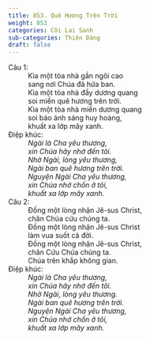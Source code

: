```yaml
---
title: 853. Quê Hương Trên Trời
weight: 853
categories: Cõi Lai Sanh
sub-categories: Thiên Đàng
draft: false
---
```

<dl><dt>Câu 1:</dt><dd data-verse="1">Kìa một tòa nhà gần ngôi cao <br/>sang nơi Chúa đã hứa ban. <br/>Kìa một tòa nhà đầy dương quang <br/>soi miền quê hương trên trời. <br/>Kìa một tòa nhà miền dương quang <br/>soi báo ánh sáng huy hoàng, <br/>khuất xa lớp mây xanh. </dd><dt>Điệp khúc:</dt><dd data-chorus="1"><em>Ngài là Cha yêu thương, <br/>xin Chúa hãy nhớ đến tôi. <br/>Nhờ Ngài, lòng yêu thương, <br/>Ngài ban quê hương trên trời. <br/>Nguyện Ngài Cha yêu thương, <br/>xin Chúa nhớ chốn ở tôi, <br/>khuất xa lớp mây xanh. </em></dd><dt>Câu 2:</dt><dd data-verse="2">Đồng một lòng nhận Jê-sus Christ, <br/>chân Chúa cứu chúng ta. <br/>Đồng một lòng nhận Jê-sus Christ <br/>làm vua suốt cả đời. <br/>Đồng một lòng nhận Jê-sus Christ, <br/>chân Cứu Chúa chúng ta. <br/>Chúa trên khắp không gian. </dd><dt>Điệp khúc:</dt><dd data-chorus="1"><em>Ngài là Cha yêu thương, <br/>xin Chúa hãy nhớ đến tôi. <br/>Nhờ Ngài, lòng yêu thương. <br/>Ngài ban quê hương trên trời. <br/>Nguyện Ngài Cha yêu thương, <br/>xin Chúa nhớ chốn ở tôi, <br/>khuất xa lớp mây xanh. </em></dd></dl>